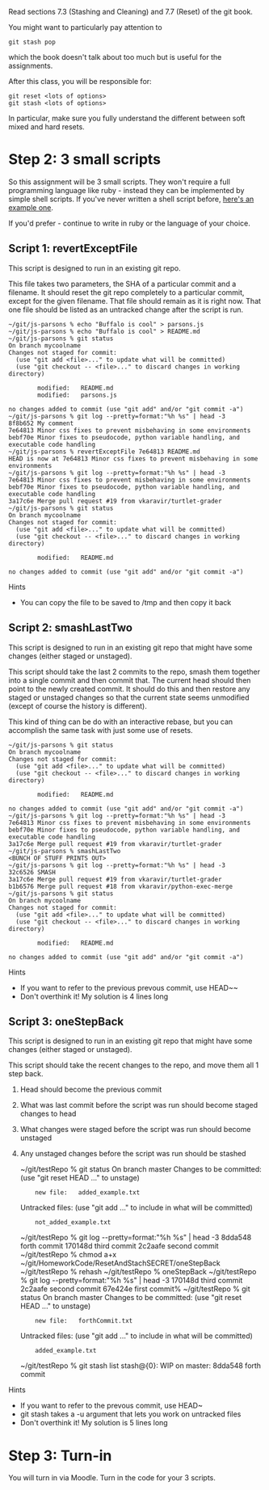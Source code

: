 
Read sections 7.3 (Stashing and Cleaning) and 7.7 (Reset) of the git
book.

You might want to particularly pay attention to

    git stash pop

which the book doesn't talk about too much but is useful for the
assignments.

After this class, you will be responsible for:

    git reset <lots of options>
    git stash <lots of options>

In particular, make sure you fully understand the different between
soft mixed and hard resets.



# Step 2: 3 small scripts

So this assignment will be 3 small scripts.  They won't require a full
programming language like ruby - instead they can be implemented by
simple shell scripts.  If you've never written a shell script before,
[here's an example one](setup_files).

If you'd prefer - continue to write in ruby or the language
of your choice.


## Script 1: revertExceptFile

This script is designed to run in an existing git repo.

This file takes two parameters, the SHA of a particular commit and a
filename.  It should reset the git repo completely to a particular
commit, except for the given filename.  That file should remain as it
is right now.  That one file should be listed as an untracked change after the script is run.

    ~/git/js-parsons % echo "Buffalo is cool" > parsons.js
    ~/git/js-parsons % echo "Buffalo is cool" > README.md
    ~/git/js-parsons % git status
    On branch mycoolname
    Changes not staged for commit:
      (use "git add <file>..." to update what will be committed)
      (use "git checkout -- <file>..." to discard changes in working directory)
    
            modified:   README.md
            modified:   parsons.js
    
    no changes added to commit (use "git add" and/or "git commit -a")
    ~/git/js-parsons % git log --pretty=format:"%h %s" | head -3
    8f8b652 My comment
    7e64813 Minor css fixes to prevent misbehaving in some environments
    bebf70e Minor fixes to pseudocode, python variable handling, and executable code handling
    ~/git/js-parsons % revertExceptFile 7e64813 README.md
    HEAD is now at 7e64813 Minor css fixes to prevent misbehaving in some environments
    ~/git/js-parsons % git log --pretty=format:"%h %s" | head -3
    7e64813 Minor css fixes to prevent misbehaving in some environments
    bebf70e Minor fixes to pseudocode, python variable handling, and executable code handling
    3a17c6e Merge pull request #19 from vkaravir/turtlet-grader
    ~/git/js-parsons % git status
    On branch mycoolname
    Changes not staged for commit:
      (use "git add <file>..." to update what will be committed)
      (use "git checkout -- <file>..." to discard changes in working directory)
    
            modified:   README.md
    
    no changes added to commit (use "git add" and/or "git commit -a")

Hints

-   You can copy the file to be saved to /tmp and then copy it back


## Script 2: smashLastTwo

This script is designed to run in an existing git repo that might have
some changes (either staged or unstaged).

This script should take the last 2 commits to the repo, smash them
together into a single commit and then commit that.  The current head
should then point to the newly created commit.  It should do this and
then restore any staged or unstaged changes so that the current state
seems unmodified (except of course the history is different).

This kind of thing can be do with an interactive rebase, but you can
accomplish the same task with just some use of resets.

    ~/git/js-parsons % git status
    On branch mycoolname
    Changes not staged for commit:
      (use "git add <file>..." to update what will be committed)
      (use "git checkout -- <file>..." to discard changes in working directory)
    
            modified:   README.md
    
    no changes added to commit (use "git add" and/or "git commit -a")
    ~/git/js-parsons % git log --pretty=format:"%h %s" | head -3
    7e64813 Minor css fixes to prevent misbehaving in some environments
    bebf70e Minor fixes to pseudocode, python variable handling, and executable code handling
    3a17c6e Merge pull request #19 from vkaravir/turtlet-grader
    ~/git/js-parsons % smashLastTwo
    <BUNCH OF STUFF PRINTS OUT>
    ~/git/js-parsons % git log --pretty=format:"%h %s" | head -3
    32c6526 SMASH
    3a17c6e Merge pull request #19 from vkaravir/turtlet-grader
    b1b6576 Merge pull request #18 from vkaravir/python-exec-merge
    ~/git/js-parsons % git status
    On branch mycoolname
    Changes not staged for commit:
      (use "git add <file>..." to update what will be committed)
      (use "git checkout -- <file>..." to discard changes in working directory)
    
            modified:   README.md
    
    no changes added to commit (use "git add" and/or "git commit -a")

Hints

-   If you want to refer to the previous prevous commit, use HEAD~~
-   Don't overthink it!  My solution is 4 lines long


## Script 3: oneStepBack

This script is designed to run in an existing git repo that might have
some changes (either staged or unstaged).

This script should take the recent changes to the repo, and move them
all 1 step back.

1.  Head should become the previous commit
2.  What was last commit before the script was run should become
    staged changes to head
3.  What changes were staged before the script was run should become
    unstaged
4.  Any unstaged changes before the script was run should be stashed

    ~/git/testRepo % git status
    On branch master
    Changes to be committed:
      (use "git reset HEAD <file>..." to unstage)
    
            new file:   added_example.txt
    
    Untracked files:
      (use "git add <file>..." to include in what will be committed)
    
            not_added_example.txt
    
    ~/git/testRepo % git log --pretty=format:"%h %s" | head -3
    8dda548 forth commit
    170148d third commit
    2c2aafe second commit
    ~/git/testRepo % chmod a+x ~/git/HomeworkCode/ResetAndStachSECRET/oneStepBack
    ~/git/testRepo % rehash
    ~/git/testRepo % oneStepBack
    <PRINTS SOME STUFF>
    ~/git/testRepo % git log --pretty=format:"%h %s" | head -3
    170148d third commit
    2c2aafe second commit
    67e424e first commit%                                                           ~/git/testRepo % git status
    On branch master
    Changes to be committed:
      (use "git reset HEAD <file>..." to unstage)
    
            new file:   forthCommit.txt
    
    Untracked files:
      (use "git add <file>..." to include in what will be committed)
    
            added_example.txt
    
    ~/git/testRepo % git stash list
    stash@{0}: WIP on master: 8dda548 forth commit

Hints

-   If you want to refer to the prevous commit, use HEAD~
-   git stash takes a -u argument that lets you work on untracked files
-   Don't overthink it!  My solution is 5 lines long


# Step 3: Turn-in

You will turn in via Moodle.  Turn in the code for your 3 scripts.

